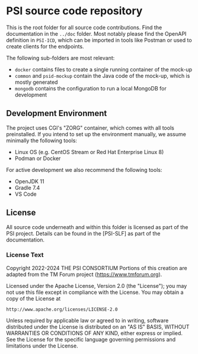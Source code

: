 # PSI source code repository

This is the root folder for all source code contributions.
Find the documentation in the `../doc` folder.
Most notably please find the OpenAPI definition in `PSI-ICD`, which can be imported in tools like Postman or used to create clients for the endpoints.

The following sub-folders are most relevant:

* `docker` contains files to create a single running container of the mock-up
* `common` and `psid-mockup` contain the Java code of the mock-up, which is mostly generated
* `mongodb` contains the configuration to run a local MongoDB for development

## Development Environment

The project uses CGI's "ZORG" container, which comes with all tools preinstalled.
If you intend to set up the environment manually, we assume minimally the following tools:

* Linux OS (e.g. CentOS Stream or Red Hat Enterprise Linux 8)
* Podman or Docker

For active development we also recommend the following tools:

* OpenJDK 11
* Gradle 7.4
* VS Code

## License

All source code underneath and within this folder is licensed as part of the PSI project.
Details can be found in the [PSI-SLF] as part of the documentation.

### License Text

Copyright 2022-2024 THE PSI CONSORTIUM
Portions of this creation are adapted from the TM Forum project (https://www.tmforum.org).

Licensed under the Apache License, Version 2.0 (the "License");
you may not use this file except in compliance with the License.
You may obtain a copy of the License at

    http://www.apache.org/licenses/LICENSE-2.0

Unless required by applicable law or agreed to in writing, software
distributed under the License is distributed on an "AS IS" BASIS,
WITHOUT WARRANTIES OR CONDITIONS OF ANY KIND, either express or implied.
See the License for the specific language governing permissions and
limitations under the License.
